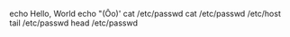 echo Hello, World
echo "(Ôo)'
cat /etc/passwd
cat /etc/passwd /etc/host
tail /etc/passwd
head /etc/passwd